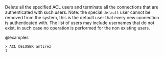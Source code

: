 Delete all the specified ACL users and terminate all the connections that are
authenticated with such users. Note: the special `default` user cannot be
removed from the system, this is the default user that every new connection
is authenticated with. The list of users may include usernames that do not
exist, in such case no operation is performed for the non existing users.

@examples

```
> ACL DELUSER antirez
1
```
